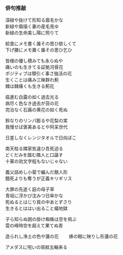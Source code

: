 ### 俳句推敲

深緑や抜けて形知る眉毛かな  
新緑や眉描く妻の産毛見ゆ  
新緑の生命美し陽に照りて  

給食にメモ書く誰その思ひ欲しくて  
下げ膳にメモ置く誰その思ひ乞ひ  

皆様の優し積みても永らぬや  
痛いのも生きてる証拠河骨花  
ポジティブは顎引く事さ独活の花  
生くことは痛み三昧群れ薊  
棘は棘痛くも生きる薊花  

癌進む白露の如く過去光る  
病尽く色なき過去が苔の花  
完治なく石蕗の黄花の如く死ぬ  

鈴なりのリンパ膨るや花梨の実  
我慢せば褒美あるとや阿呆世代  

日差しなくレンジタオルで日向ぼこ  

南天枯る隣家気違ひ吾死迫る  
どくだみを踏む隣人と口論す  
十薬の効文字程もないじゃない  

義父詰めし小菊で編んだ館人形  
餓死よりも奪うが正義キリギリス  

大罪の先逝く庭の母子草  
青垣に浮かび沈みつ日傘かな  
死ぬるとはじり貧の中あとずさり  
生きるとははい出ること蟻地獄  

子ら知らぬ囲の掛け蜘蛛は空を飛ぶ  
雲の峰時空を超えて果てぬ青　　

造られし浄土の色や蓮の花　　
蜂の眼に映りし形蓮の花　　

アメダスに呪いの斑紋五輪来る　　



